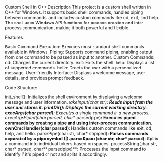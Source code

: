 Custom Shell in C++
Description
This project is a custom shell written in C++ for Windows. 
It supports basic shell commands, handles piping between commands, and includes custom commands like cd, exit, and help. 
The shell uses Windows API functions for process creation and inter-process communication, making it both powerful and flexible.

Features:

Basic Command Execution: Executes most standard shell commands available in Windows.
Piping: Supports command piping, enabling output from one command to be passed as input to another.
Custom Commands:
cd: Changes the current directory.
exit: Exits the shell.
help: Displays a list of supported commands.
hello: Greets the user with a personalized message.
User-friendly Interface: Displays a welcome message, user details, and provides prompt feedback.

Code Structure:

init_shell(): Initializes the shell environment by displaying a welcome message and user information.
*takeInput(char str)**: Reads input from the user and stores it.
printDir(): Displays the current working directory.
execArgs(char parsed)**: Executes a single command in a new process.
execArgsPiped(char parsed, char** parsedpipe)**: Executes piped commands by creating a pipe and using inter-process communication.
ownCmdHandler(char parsed)**: Handles custom commands like exit, cd, help, and hello.
parsePipe(char str, char* strpiped)**: Parses commands separated by a pipe symbol (|).
parseSpace(char str, char* parsed)**: Splits a command into individual tokens based on spaces.
processString(char str, char* parsed, char** parsedpipe)**: Processes the input command to identify if it's piped or not and splits it accordingly.
